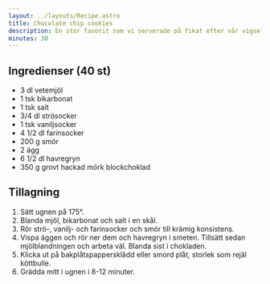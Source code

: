 ```yaml
---
layout: ../layouts/Recipe.astro
title: Chocolate chip cookies
description: En stor favorit som vi serverade på fikat efter vår vigsel.
minutes: 30
---
```


## Ingredienser (40 st)

- 3 dl vetemjöl
- 1 tsk bikarbonat
- 1 tsk salt
- 3/4 dl strösocker
- 1 tsk vaniljsocker
- 4 1/2 dl farinsocker
- 200 g smör
- 2 ägg
- 6 1/2 dl havregryn
- 350 g grovt hackad mörk blockchoklad

## Tillagning

1. Sätt ugnen på 175°.
1. Blanda mjöl, bikarbonat och salt i en skål.
1. Rör strö-, vanilj- och farinsocker och smör till krämig konsistens.
1. Vispa äggen och rör ner dem och havregryn i smeten. Tillsätt sedan
   mjölblandningen och arbeta väl. Blanda sist i chokladen.
1. Klicka ut på bakplåtspappersklädd eller smord plåt, storlek som rejäl
   köttbulle.
1. Grädda mitt i ugnen i 8-12 minuter.
